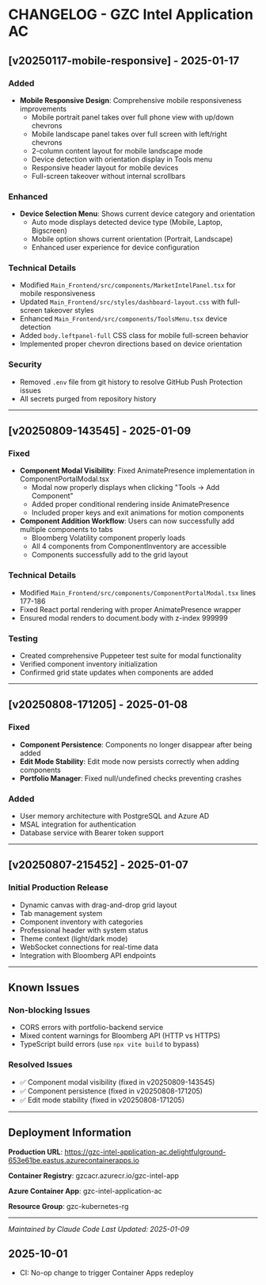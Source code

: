 # CHANGELOG - GZC Intel Application AC

## [v20250117-mobile-responsive] - 2025-01-17

### Added
- **Mobile Responsive Design**: Comprehensive mobile responsiveness improvements
  - Mobile portrait panel takes over full phone view with up/down chevrons
  - Mobile landscape panel takes over full screen with left/right chevrons
  - 2-column content layout for mobile landscape mode
  - Device detection with orientation display in Tools menu
  - Responsive header layout for mobile devices
  - Full-screen takeover without internal scrollbars

### Enhanced
- **Device Selection Menu**: Shows current device category and orientation
  - Auto mode displays detected device type (Mobile, Laptop, Bigscreen)
  - Mobile option shows current orientation (Portrait, Landscape)
  - Enhanced user experience for device configuration

### Technical Details
- Modified `Main_Frontend/src/components/MarketIntelPanel.tsx` for mobile responsiveness
- Updated `Main_Frontend/src/styles/dashboard-layout.css` with full-screen takeover styles
- Enhanced `Main_Frontend/src/components/ToolsMenu.tsx` device detection
- Added `body.leftpanel-full` CSS class for mobile full-screen behavior
- Implemented proper chevron directions based on device orientation

### Security
- Removed `.env` file from git history to resolve GitHub Push Protection issues
- All secrets purged from repository history

---

## [v20250809-143545] - 2025-01-09

### Fixed
- **Component Modal Visibility**: Fixed AnimatePresence implementation in ComponentPortalModal.tsx
  - Modal now properly displays when clicking "Tools → Add Component"
  - Added proper conditional rendering inside AnimatePresence
  - Included proper keys and exit animations for motion components
- **Component Addition Workflow**: Users can now successfully add multiple components to tabs
  - Bloomberg Volatility component properly loads
  - All 4 components from ComponentInventory are accessible
  - Components successfully add to the grid layout

### Technical Details
- Modified `Main_Frontend/src/components/ComponentPortalModal.tsx` lines 177-186
- Fixed React portal rendering with proper AnimatePresence wrapper
- Ensured modal renders to document.body with z-index 999999

### Testing
- Created comprehensive Puppeteer test suite for modal functionality
- Verified component inventory initialization
- Confirmed grid state updates when components are added

---

## [v20250808-171205] - 2025-01-08

### Fixed
- **Component Persistence**: Components no longer disappear after being added
- **Edit Mode Stability**: Edit mode now persists correctly when adding components
- **Portfolio Manager**: Fixed null/undefined checks preventing crashes

### Added
- User memory architecture with PostgreSQL and Azure AD
- MSAL integration for authentication
- Database service with Bearer token support

---

## [v20250807-215452] - 2025-01-07

### Initial Production Release
- Dynamic canvas with drag-and-drop grid layout
- Tab management system
- Component inventory with categories
- Professional header with system status
- Theme context (light/dark mode)
- WebSocket connections for real-time data
- Integration with Bloomberg API endpoints

---

## Known Issues

### Non-blocking Issues
- CORS errors with portfolio-backend service
- Mixed content warnings for Bloomberg API (HTTP vs HTTPS)
- TypeScript build errors (use `npx vite build` to bypass)

### Resolved Issues
- ✅ Component modal visibility (fixed in v20250809-143545)
- ✅ Component persistence (fixed in v20250808-171205)
- ✅ Edit mode stability (fixed in v20250808-171205)

---

## Deployment Information

**Production URL**: https://gzc-intel-application-ac.delightfulground-653e61be.eastus.azurecontainerapps.io

**Container Registry**: gzcacr.azurecr.io/gzc-intel-app

**Azure Container App**: gzc-intel-application-ac

**Resource Group**: gzc-kubernetes-rg

---

*Maintained by Claude Code*
*Last Updated: 2025-01-09*

## 2025-10-01
- CI: No-op change to trigger Container Apps redeploy